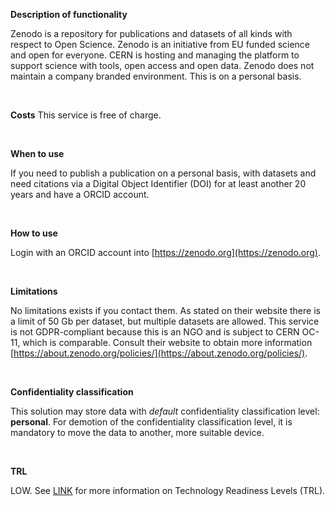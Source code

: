 **Description of functionality**

Zenodo is a repository for publications and datasets of all kinds with respect to Open Science. Zenodo is an initiative from EU funded science and open for everyone. CERN is hosting and managing the platform to support science with tools, open access and open data. Zenodo does not maintain a company branded environment. This is on a personal basis.

&nbsp;

**Costs**
This service is free of charge.

&nbsp;

**When to use**

If you need to publish a publication on a personal basis, with datasets and need citations via a Digital Object Identifier (DOI) for at least another 20 years and have a ORCID account.

&nbsp;

**How to use**

Login with an ORCID account into [https://zenodo.org](https://zenodo.org).

&nbsp;

**Limitations**

No limitations exists if you contact them. As stated on their website there is a limit of 50 Gb per dataset, but multiple datasets are allowed. This service is not GDPR-compliant because this is an NGO and is subject to CERN OC-11, which is comparable. Consult their website to obtain more information [https://about.zenodo.org/policies/](https://about.zenodo.org/policies/).

&nbsp;

**Confidentiality classification**

This solution may store data with _default_ confidentiality classification level: __personal__. For demotion of the confidentiality classification level, it is mandatory to move the data to another, more suitable device.

&nbsp;

**TRL**

LOW. See [LINK](/storage-finder/trl) for more information on Technology Readiness Levels (TRL).
